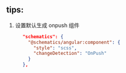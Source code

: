 ## tips:

1. 设置默认生成 onpush 组件

```json
      "schematics": {
        "@schematics/angular:component": {
          "style": "scss",
          "changeDetection": "OnPush"
        }
      },
```
